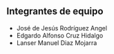 ## Integrantes de equipo

- José de Jesús Rodríguez Angel
- Edgardo Alfonso Cruz Hidalgo
- Lanser Manuel Diaz Mojarra
